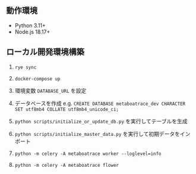 ## 動作環境

- Python 3.11+
- Node.js 18.17+

## ローカル開発環境構築

1. `rye sync`

1. `docker-compose up`

1. 環境変数 `DATABASE_URL` を設定

1. データベースを作成 e.g. `CREATE DATABASE metaboatrace_dev CHARACTER SET utf8mb4 COLLATE utf8mb4_unicode_ci;`

1. `python scripts/initialize_or_update_db.py` を実行してテーブルを生成

1. `python scripts/initialize_master_data.py` を実行して初期データをインポート

1. `python -m celery -A metaboatrace worker --loglevel=info`

1. `python -m celery -A metaboatrace flower`
